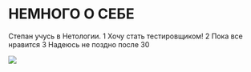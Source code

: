 # НЕМНОГО О СЕБЕ
 Степан учусь в Нетологии.
1 Хочу стать тестировщиком!
2 Пока все нравится
3 Надеюсь не поздно после 30 

![](logo.png)